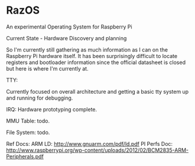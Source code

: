 RazOS
=====

An experimental Operating System for Raspberry Pi

Current State - Hardware Discovery and planning

So I'm currently still gathering as much information as I can on the Raspberry Pi hardware itself. It has been surprisingly difficult to locate registers and bootloader information since the official datasheet is closed but here is where I'm currently at.

TTY: 

Currently focused on overall architecture and getting a basic tty system up and running for debugging.

IRQ:
Hardware prototyping complete.

MMU Table: todo.

File System: todo.





Ref Docs:
ARM LD: http://www.gnuarm.com/pdf/ld.pdf
PI Perfs Doc: http://www.raspberrypi.org/wp-content/uploads/2012/02/BCM2835-ARM-Peripherals.pdf

